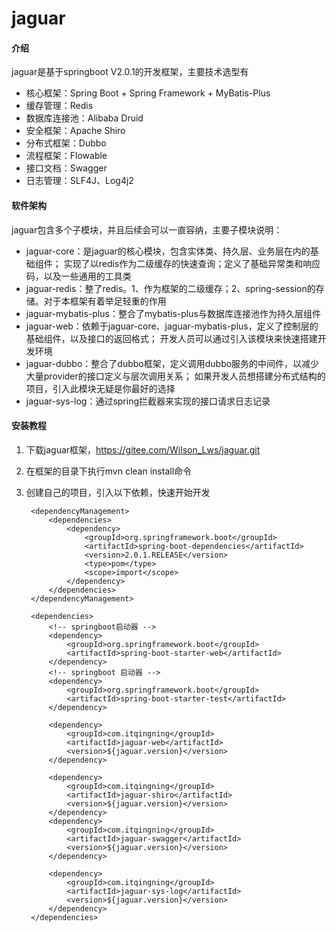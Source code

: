 # jaguar

#### 介绍
jaguar是基于springboot V2.0.1的开发框架，主要技术选型有
- 核心框架：Spring Boot + Spring Framework + MyBatis-Plus
- 缓存管理：Redis
- 数据库连接池：Alibaba Druid
- 安全框架：Apache Shiro
- 分布式框架：Dubbo
- 流程框架：Flowable
- 接口文档：Swagger
- 日志管理：SLF4J、Log4j2

#### 软件架构
jaguar包含多个子模块，并且后续会可以一直容纳，主要子模块说明：

- jaguar-core：是jaguar的核心模块，包含实体类、持久层、业务层在内的基础组件；
    实现了以redis作为二级缓存的快速查询；定义了基础异常类和响应码，以及一些通用的工具类
- jaguar-redis：整了redis。1、作为框架的二级缓存；2、spring-session的存储。对于本框架有着举足轻重的作用
- jaguar-mybatis-plus：整合了mybatis-plus与数据库连接池作为持久层组件
- jaguar-web：依赖于jaguar-core、jaguar-mybatis-plus，定义了控制层的基础组件，以及接口的返回格式；
    开发人员可以通过引入该模块来快速搭建开发环境
- jaguar-dubbo：整合了dubbo框架，定义调用dubbo服务的中间件，以减少大量provider的接口定义与层次调用关系；
    如果开发人员想搭建分布式结构的项目，引入此模块无疑是你最好的选择
- jaguar-sys-log：通过spring拦截器来实现的接口请求日志记录

#### 安装教程

1. 下载jaguar框架，https://gitee.com/Wilson_Lws/jaguar.git
2. 在框架的目录下执行mvn clean install命令
3. 创建自己的项目，引入以下依赖，快速开始开发

        <dependencyManagement>
            <dependencies>
                <dependency>
                    <groupId>org.springframework.boot</groupId>
                    <artifactId>spring-boot-dependencies</artifactId>
                    <version>2.0.1.RELEASE</version>
                    <type>pom</type>
                    <scope>import</scope>
                </dependency>
            </dependencies>
        </dependencyManagement>
        
        <dependencies>
            <!-- springboot启动器 -->
            <dependency>
                <groupId>org.springframework.boot</groupId>
                <artifactId>spring-boot-starter-web</artifactId>
            </dependency>
            <!-- springboot 启动器 -->
            <dependency>
                <groupId>org.springframework.boot</groupId>
                <artifactId>spring-boot-starter-test</artifactId>
            </dependency>
        
            <dependency>
                <groupId>com.itqingning</groupId>
                <artifactId>jaguar-web</artifactId>
                <version>${jaguar.version}</version>
            </dependency>
        
            <dependency>
                <groupId>com.itqingning</groupId>
                <artifactId>jaguar-shiro</artifactId>
                <version>${jaguar.version}</version>
            </dependency>
            <dependency>
                <groupId>com.itqingning</groupId>
                <artifactId>jaguar-swagger</artifactId>
                <version>${jaguar.version}</version>
            </dependency>
        
            <dependency>
                <groupId>com.itqingning</groupId>
                <artifactId>jaguar-sys-log</artifactId>
                <version>${jaguar.version}</version>
            </dependency>
        </dependencies>
